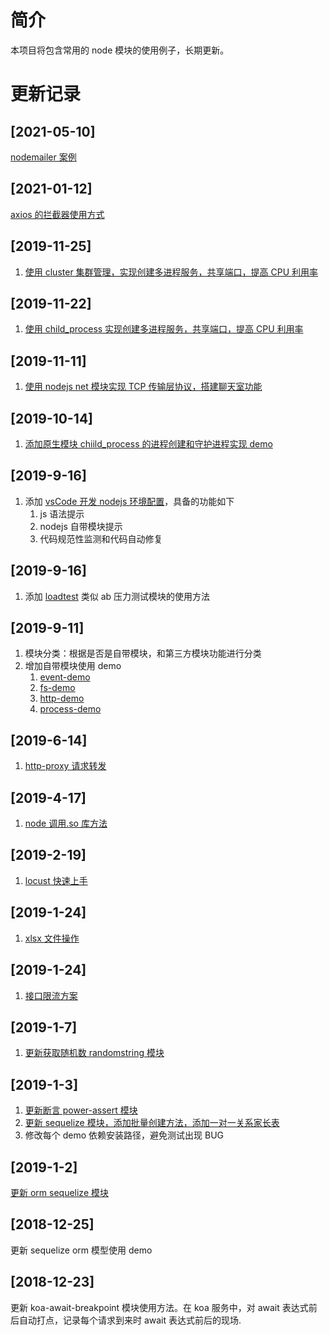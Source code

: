# 简介

本项目将包含常用的 node 模块的使用例子，长期更新。

# 更新记录
## [2021-05-10]

[nodemailer 案例](./工具模块/nodemailer-demo)

## [2021-01-12]

[axios 的拦截器使用方式](./网络模块/axios-interceptor)
## [2019-11-25]

1. [使用 cluster 集群管理，实现创建多进程服务，共享端口，提高 CPU 利用率](https://github.com/ddzyan/node-module-example/tree/master/native-module/cluster)
## [2019-11-22]

1. [使用 child_process 实现创建多进程服务，共享端口，提高 CPU 利用率](https://github.com/ddzyan/node-module-example/tree/master/native-module/child-process/shared-port)
## [2019-11-11]

1. [使用 nodejs net 模块实现 TCP 传输层协议，搭建聊天室功能](https://github.com/ddzyan/node-module-example/tree/master/native-module/net/chatroom)
## [2019-10-14]

1. [添加原生模块 chiild_process 的进程创建和守护进程实现 demo](https://github.com/ddzyan/node-module-example/tree/master/native-module/child-process)
## [2019-9-16]

1. 添加 [vsCode 开发 nodejs 环境配置](https://github.com/ddzyan/node-module-example/tree/master/%E4%BB%A3%E7%A0%81%E8%A7%84%E8%8C%83/eslint-demo)，具备的功能如下
   1. js 语法提示
   2. nodejs 自带模块提示
   3. 代码规范性监测和代码自动修复
## [2019-9-16]

1. 添加 [loadtest](https://github.com/ddzyan/node-module-example/tree/master/%E6%8E%A5%E5%8F%A3%E6%B5%8B%E8%AF%95%E6%A8%A1%E5%9D%97/loadtest-demo) 类似 ab 压力测试模块的使用方法
## [2019-9-11]

1. 模块分类：根据是否是自带模块，和第三方模块功能进行分类
2. 增加自带模块使用 demo
   1. [event-demo](https://github.com/ddzyan/node-module-example/tree/master/%E8%87%AA%E5%B8%A6%E6%A8%A1%E5%9D%97/event-demo)
   2. [fs-demo](https://github.com/ddzyan/node-module-example/tree/master/%E8%87%AA%E5%B8%A6%E6%A8%A1%E5%9D%97/fs-demo)
   3. [http-demo](https://github.com/ddzyan/node-module-example/tree/master/%E8%87%AA%E5%B8%A6%E6%A8%A1%E5%9D%97/http-demo)
   4. [process-demo](https://github.com/ddzyan/node-module-example/tree/master/%E8%87%AA%E5%B8%A6%E6%A8%A1%E5%9D%97/process-demo)

## [2019-6-14]

1. [http-proxy 请求转发](https://github.com/ddzyan/node-module-example/tree/master/http-proxyDemo)

## [2019-4-17]

1. [node 调用.so 库方法](https://github.com/ddzyan/node-module-example/tree/master/nodeclib)

## [2019-2-19]

1. [locust 快速上手](https://github.com/ddzyan/node-module-example/tree/master/pressure-test)
## [2019-1-24]

1. [xlsx 文件操作](https://github.com/ddzyan/node-module-example/tree/master/readxlsx)
## [2019-1-24]

1. [接口限流方案](https://github.com/ddzyan/node-module-example/tree/master/limiter)
## [2019-1-7]

1. [更新获取随机数 randomstring 模块](https://github.com/ddzyan/node-module-example/tree/master/randomDemo)
## [2019-1-3]

1. [更新断言 power-assert 模块](https://github.com/ddzyan/node-module-example/tree/master/powerAssert)
2. [更新 sequelize 模块，添加批量创建方法，添加一对一关系家长表](https://github.com/ddzyan/node-module-example/tree/master/sequelizeDemo)
3. 修改每个 demo 依赖安装路径，避免测试出现 BUG
## [2019-1-2]

[更新 orm sequelize 模块](https://github.com/ddzyan/node-module-example/tree/master/sequelizeDemo)
## [2018-12-25]

更新 sequelize orm 模型使用 demo

## [2018-12-23]

更新 koa-await-breakpoint 模块使用方法。在 koa 服务中，对 await 表达式前后自动打点，记录每个请求到来时 await 表达式前后的现场.
